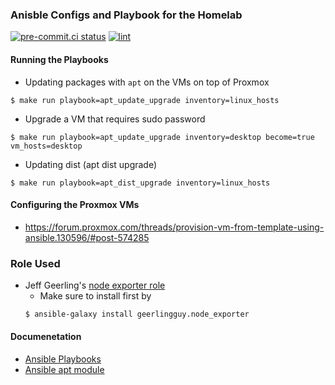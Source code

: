 ### Anisble Configs and Playbook for the Homelab

[![pre-commit.ci status](https://results.pre-commit.ci/badge/github/yelinaung/ansible-configs/master.svg)](https://results.pre-commit.ci/latest/github/yelinaung/ansible-configs/master) [![lint](https://github.com/yelinaung/ansible-configs/actions/workflows/lint.yaml/badge.svg)](https://github.com/yelinaung/ansible-configs/actions/workflows/lint.yaml)

#### Running the Playbooks

- Updating packages with `apt` on the VMs on top of Proxmox
```shell
$ make run playbook=apt_update_upgrade inventory=linux_hosts
```
- Upgrade a VM that requires sudo password
```shell
$ make run playbook=apt_update_upgrade inventory=desktop become=true vm_hosts=desktop
```

- Updating dist (apt dist upgrade)
```shell
$ make run playbook=apt_dist_upgrade inventory=linux_hosts
```

#### Configuring the Proxmox VMs

- https://forum.proxmox.com/threads/provision-vm-from-template-using-ansible.130596/#post-574285

### Role Used

- Jeff Geerling's [node exporter role](https://github.com/geerlingguy/ansible-role-node_exporter)
    - Make sure to install first by
    ```bash
    $ ansible-galaxy install geerlingguy.node_exporter
    ```

#### Documenetation

- [Ansible Playbooks](https://docs.ansible.com/ansible/latest/playbook_guide/playbooks_intro.html)
- [Ansible apt module](https://docs.ansible.com/ansible/latest/collections/ansible/builtin/apt_module.html)
